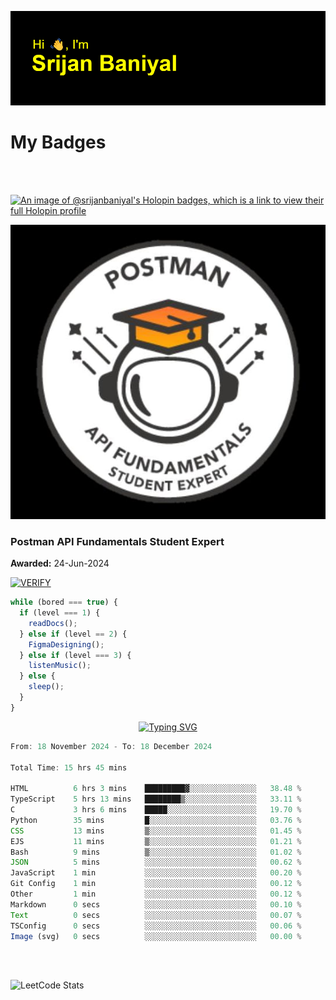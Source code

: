 ![Header](./header.png)

# My Badges

<Br />
<Br />

[![An image of @srijanbaniyal's Holopin badges, which is a link to view their full Holopin profile](https://holopin.me/srijanbaniyal)](https://holopin.io/@srijanbaniyal)

[![Postman API Fundamentals Student Expert](/Postman.jpeg)](https://api.badgr.io/public/assertions/r9BLLy0oTfKJBbkGuDI1zA)

### Postman API Fundamentals Student Expert

**Awarded:** 24-Jun-2024

[![VERIFY](https://img.shields.io/badge/VERIFY-blue)](https://badgecheck.io?url=https%3A%2F%2Fapi.badgr.io%2Fpublic%2Fassertions%2Fr9BLLy0oTfKJBbkGuDI1zA)

```javascript
while (bored === true) {
  if (level === 1) {
    readDocs();
  } else if (level == 2) {
    FigmaDesigning();
  } else if (level === 3) {
    listenMusic();
  } else {
    sleep();
  }
}
```

<p align="center">
  <a href="https://git.io/typing-svg"><img src="https://readme-typing-svg.demolab.com?font=Tilt+Prism&size=30&pause=1000&color=0FF75B&center=true&vCenter=true&width=800&height=80&lines=Time+spent+on+various+Programming+languages" alt="Typing SVG" /></a>
</p>

<!--START_SECTION:waka-->

```TypeScript
From: 18 November 2024 - To: 18 December 2024

Total Time: 15 hrs 45 mins

HTML          6 hrs 3 mins    █████████▓░░░░░░░░░░░░░░░   38.48 %
TypeScript    5 hrs 13 mins   ████████▒░░░░░░░░░░░░░░░░   33.11 %
C             3 hrs 6 mins    █████░░░░░░░░░░░░░░░░░░░░   19.70 %
Python        35 mins         █░░░░░░░░░░░░░░░░░░░░░░░░   03.76 %
CSS           13 mins         ▒░░░░░░░░░░░░░░░░░░░░░░░░   01.45 %
EJS           11 mins         ▒░░░░░░░░░░░░░░░░░░░░░░░░   01.21 %
Bash          9 mins          ▒░░░░░░░░░░░░░░░░░░░░░░░░   01.02 %
JSON          5 mins          ░░░░░░░░░░░░░░░░░░░░░░░░░   00.62 %
JavaScript    1 min           ░░░░░░░░░░░░░░░░░░░░░░░░░   00.20 %
Git Config    1 min           ░░░░░░░░░░░░░░░░░░░░░░░░░   00.12 %
Other         1 min           ░░░░░░░░░░░░░░░░░░░░░░░░░   00.12 %
Markdown      0 secs          ░░░░░░░░░░░░░░░░░░░░░░░░░   00.10 %
Text          0 secs          ░░░░░░░░░░░░░░░░░░░░░░░░░   00.07 %
TSConfig      0 secs          ░░░░░░░░░░░░░░░░░░░░░░░░░   00.06 %
Image (svg)   0 secs          ░░░░░░░░░░░░░░░░░░░░░░░░░   00.00 %
```

<!--END_SECTION:waka-->

<Br />
<Br />

![LeetCode Stats](https://leetcard.jacoblin.cool/Srijan-Baniyal?theme=dark&font=Rasa&ext=contest)
